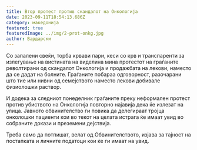 ```yaml
---
title: Втор протест против скандалот на Онкологија
date: 2023-09-11T18:54:13.686Z
category: македонија
featured: true
featuredImage: ../img/2-prot-onkg.jpg
author: Вардарски
---
```

<!--StartFragment-->

Со запалени свеќи, торба крвави пари, кеси со крв и транспаренти за излегување на вистината на виделина мина протестот на граѓаните револтирани од скандалот Онкологија и продажбата на лекови, наместо да се дадат на болните. Граѓаните побараа одговорност, разочарани што тие или нивни од семејството наместо лекови добивале физиолошки раствор.

И додека за следниот понеделник граѓаните преку неформален протест против убиството на Онкологија повторно најавија дека ќе излезат на улица. Јавното обвинителство ги повика да делегираат тројца онколошки пациенти кои во текот на целата истрага ќе имаат увид во собраните докази и преземени дејствија.

Треба само да потпишат, велат од Обвинителството, изјава за тајност на постапката и личните податоци кои ќе ги имаат на увид.

<!--EndFragment-->